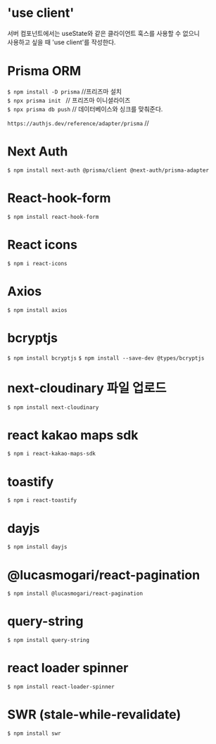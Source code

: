 # 'use client'

서버 컴포넌트에서는 useState와 같은 클라이언트 훅스를 사용할 수 없으니  
사용하고 싶을 때 'use client'를 작성한다.

# Prisma ORM

`$ npm install -D prisma` //프리즈마 설치  
`$ npx prisma init ` // 프리즈마 이니셜라이즈  
`$ npx prisma db push` // 데이터베이스와 싱크를 맞춰준다.

`https://authjs.dev/reference/adapter/prisma` //

# Next Auth

`$ npm install next-auth @prisma/client @next-auth/prisma-adapter`

# React-hook-form

`$ npm install react-hook-form`

# React icons

`$ npm i react-icons`

# Axios

`$ npm install axios`

# bcryptjs

`$ npm install bcryptjs`
`$ npm install --save-dev @types/bcryptjs`

# next-cloudinary 파일 업로드

`$ npm install next-cloudinary`

# react kakao maps sdk
`$ npm i react-kakao-maps-sdk`

# toastify
`$ npm i react-toastify`

# dayjs
`$ npm install dayjs`

# @lucasmogari/react-pagination
`$ npm install @lucasmogari/react-pagination`

# query-string
`$ npm install query-string`

# react loader spinner 
`$ npm install react-loader-spinner`

# SWR (stale-while-revalidate)
`$ npm install swr`